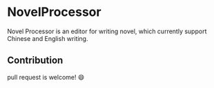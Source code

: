 # NovelProcessor
Novel Processor is an editor for writing novel, which currently support Chinese and English writing.

## Contribution
pull request is welcome! 😄
